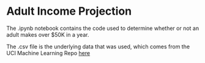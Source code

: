 # Adult Income Projection

The .ipynb notebook contains the code used to determine whether or not an adult makes over $50K in a year. 

The .csv file is the underlying data that was used, which comes from the UCI Machine Learning Repo [here]([url](https://archive.ics.uci.edu/ml/datasets/census+income))
